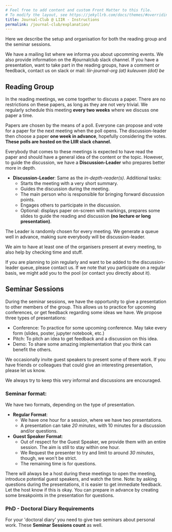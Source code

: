```yaml
---
# Feel free to add content and custom Front Matter to this file.
# To modify the layout, see https://jekyllrb.com/docs/themes/#overriding-theme-defaults
title: Journal-Club @ LIIR - Instructions
permalink: /journal-club/explanation/
---
```


Here we describe the setup and organisation for both the reading group and the seminar sessions.

We have a mailing list where we informa you about upcomming events. We also provide information on the #journalclub slack channel. 
If you have a presentation, want to take part in the reading groups, have a comment or feedback, contact us on slack or mail:
_liir-journal-org (at) kuleuven (dot) be_



## Reading Group

In the reading meetings, we come together to discuss a paper. There are no restrictions on these papers, as long as they are not very trivial. 
We regularly schedule this meeting **every two weeks** where we discuss one paper a time.  

Papers are chosen by the means of a poll. Everyone can propose and vote for a paper for the next meeting when the poll opens. 
The discussion-leader then choose a paper **one week in advance**, hopefully considering the votes. 
**These polls are hosted on the LIIR slack channel.** 

Everybody that comes to these meetings is expected to have read the paper and should have a general idea of the content or the topic. 
However, to guide the discussion, we have a **Discussion-Leader** who prepares better more in depth.
 - **Discussion-Leader**: Same as the *in-depth-reader(s)*. Additional tasks:
   - Starts the meeting with a very short summary.
   - Guides the discussion during the meeting.
   - The main person who is responsible for bringing forward discussion points. 
   - Engages others to participate in the discussion. 
   - Optional: displays paper on-screen with markings, prepares some slides to guide the reading and discussion **(no lecture or long presentation)**.
   
The Leader is randomly chosen for every meeting. We generate a queue well in advance, making sure everybody will be discussion-leader.

We aim to have at least one of the organisers present at every meeting, to also help by checking time and stuff. 

If you are planning to join regularly and want to be added to the discussion-leader queue, please contact us.
If we note that you participate on a regular basis, we might add you to the pool (or contact you directly about it). 

## Seminar Sessions

During the seminar sessions, we have the opportunity to give a presentation to other members of the group. 
This allows us to practice for upcoming conferences, or get feedback regarding some ideas we have. We propose three types of presentations:
 - Conference: To practice for some upcoming conference. May take every form (slides, poster, jupyter notebook, etc.)
 - Pitch: To pitch an idea to get feedback and a discussion on this idea.
 - Demo: To share some amazing implementation that you think can benefit the others. 
 
We occasionally invite guest speakers to present some of there work. If you have friends or colleagues that could give an interesting presentation, please let us know.

We always try to keep this very informal and discussions are encouraged. 

### Seminar format:
We have two formats, depending on the type of presentation. 
 - **Regular Format**:
   - We have one hour for a session, where we have two presentations. 
   - A presentation can take *20 minutes*, with 10 minutes for a discussion and/or questions.
 - **Guest Speaker Format**: 
   - Out of respect for the Guest Speaker, we provide them with an entire session. The aim is still to stay within one hour.
   - We Request the presenter to try and limit to around *30 minutes*, though, we won't be strict.
   - The remaining time is for questions.  
    
There will always be a host during these meetings to open the meeting, introduce potential guest speakers, and watch the time.
Note: by asking questions during the presentations, it is easier to get immediate feedback. Let the host know if this is okay. 
You can prepare in advance by creating some breakpoints in the presentation for questions.

### PhD - Doctoral Diary Requirements
For your 'doctoral diary' you need to give two seminars about personal work. These **Seminar Sessions count** as well.
